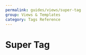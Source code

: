 ```yaml
---
permalink: guides/views/super-tag
group: Views & Templates
category: Tags Reference
---
```


# Super Tag
